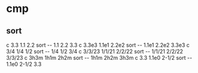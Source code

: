 # cmp

## sort

c 3.3 1.1 2.2 sort -- 1.1 2.2 3.3
c 3.3e3 1.1e1 2.2e2 sort -- 1.1e1 2.2e2 3.3e3
c 3/4 1/4 1/2 sort -- 1/4 1/2 3/4
c 3/3/23 1/1/21 2/2/22 sort -- 1/1/21 2/2/22 3/3/23
c 3h3m 1h1m 2h2m sort -- 1h1m 2h2m 3h3m
c 3.3 1.1e0 2-1/2 sort -- 1.1e0 2-1/2 3.3


